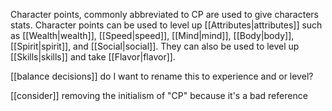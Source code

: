 Character points, commonly abbreviated to CP are used to give characters stats. Character points can be used to level up [[Attributes|attributes]] such as [[Wealth|wealth]], [[Speed|speed]], [[Mind|mind]], [[Body|body]], [[Spirit|spirit]], and [[Social|social]]. They can also be used to level up [[Skills|skills]] and take [[Flavor|flavor]].

[[balance decisions]] do I want to rename this to experience and or level?

[[consider]] removing the initialism of "CP" because it's a bad reference